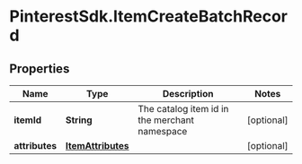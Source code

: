 # PinterestSdk.ItemCreateBatchRecord

## Properties

Name | Type | Description | Notes
------------ | ------------- | ------------- | -------------
**itemId** | **String** | The catalog item id in the merchant namespace | [optional] 
**attributes** | [**ItemAttributes**](ItemAttributes.md) |  | [optional] 


